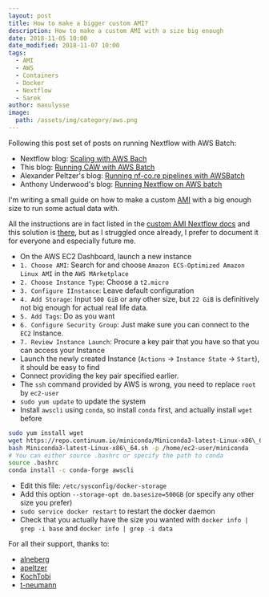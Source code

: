 ```yaml
---
layout: post
title: How to make a bigger custom AMI?
description: How to make a custom AMI with a size big enough
date: 2018-11-05 10:00
date_modified: 2018-11-07 10:00
tags:
  - AMI
  - AWS
  - Containers
  - Docker
  - Nextflow
  - Sarek
author: maxulysse
image:
  path: /assets/img/category/aws.png
---
```


Following this post set of posts on running Nextflow with AWS Batch:
- Nextflow blog: [Scaling with AWS Bach](https://www.nextflow.io/blog/2017/scaling-with-aws-batch.html)
- This blog: [Running CAW with AWS Batch](https://maxulysse.github.io/2017/11/16/Running-CAW-with-AWS-Batch/)
- Alexander Peltzer's blog: [Running nf-co.re pipelines with AWSBatch](https://apeltzer.github.io/post/01-aws-nfcore/)
- Anthony Underwood's blog: [Running Nextflow on AWS batch](https://antunderwood.gitlab.io/bioinformant-blog/posts/running_nextflow_on_aws_batch/)

I'm writing a small guide on how to make a custom [AMI](https://docs.aws.amazon.com/AWSEC2/latest/UserGuide/AMIs.html) with a big enough size to run some actual data with.

All the instructions are in fact listed in the [custom AMI Nextflow docs](https://www.nextflow.io/docs/latest/awscloud.html#custom-ami) and this solution is [there](https://forums.aws.amazon.com/message.jspa?messageID=811761#811761), but as I struggled once already, I prefer to document it for everyone and especially future me.

- On the AWS EC2 Dashboard, launch a new instance
- `1. Choose AMI`: Search for and choose `Amazon ECS-Optimized Amazon Linux AMI` in the `AWS MArketplace`
- `2. Choose Instance Type`: Choose a `t2.micro`
- `3. Configure IInstance`: Leave default configuration
- `4. Add Storage`: Input `500 GiB` or any other size, but `22 GiB` is definitively not big enough for actual real life data.
- `5. Add Tags`: Do as you want
- `6. Configure Security Group`: Just make sure you can connect to the `EC2` Instance.
- `7. Review Instance Launch`: Procure a key pair that you have so that you can access your Instance
- Launch the newly created Instance (`Actions` -> `Instance State` -> `Start`), it should be easy to find
- Connect providing the key pair specified earlier.
- The `ssh` command provided by AWS is wrong, you need to replace `root` by `ec2-user`
- `sudo yum update` to update the system
- Install `awscli` using `conda`, so install `conda` first, and actually install `wget` before
```bash
sudo yum install wget
wget https://repo.continuum.io/miniconda/Miniconda3-latest-Linux-x86\_64.sh
bash Miniconda3-latest-Linux-x86\_64.sh -p /home/ec2-user/miniconda
# You can either source .bashrc or specify the path to conda
source .bashrc
conda install -c conda-forge awscli
```
- Edit this file: `/etc/sysconfig/docker-storage`
- Add this option `--storage-opt dm.basesize=500GB` (or specify any other size you prefer)
- `sudo service docker restart` to restart the docker daemon
- Check that you actually have the size you wanted with `docker info | grep -i base` and `docker info | grep -i data`

For all their support, thanks to:
- [alneberg](https://github.com/alneberg)
- [apeltzer](https://github.com/apeltzer)
- [KochTobi](https://github.com/KochTobi)
- [t-neumann](https://github.com/t-neumann)

